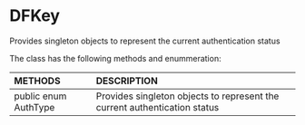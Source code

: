 # DFKey
Provides singleton objects to represent the current authentication status

The class has the following methods and enummeration:

|METHODS                                       |DESCRIPTION                                                                                        |
|:---------------------------------------------|:--------------------------------------------------------------------------------------------------|
|public enum AuthType                          |Provides singleton objects to represent the current authentication status                          |

